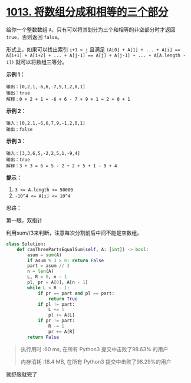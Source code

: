 # [1013. 将数组分成和相等的三个部分](https://leetcode-cn.com/problems/partition-array-into-three-parts-with-equal-sum/)

给你一个整数数组 `A`，只有可以将其划分为三个和相等的非空部分时才返回 `true`，否则返回 `false`。

形式上，如果可以找出索引 `i+1 < j` 且满足 `(A[0] + A[1] + ... + A[i] == A[i+1] + A[i+2] + ... + A[j-1] == A[j] + A[j-1] + ... + A[A.length - 1])` 就可以将数组三等分。

 

**示例 1：**

```
输出：[0,2,1,-6,6,-7,9,1,2,0,1]
输出：true
解释：0 + 2 + 1 = -6 + 6 - 7 + 9 + 1 = 2 + 0 + 1
```

**示例 2：**

```
输入：[0,2,1,-6,6,7,9,-1,2,0,1]
输出：false
```

**示例 3：**

```
输入：[3,3,6,5,-2,2,5,1,-9,4]
输出：true
解释：3 + 3 = 6 = 5 - 2 + 2 + 5 + 1 - 9 + 4
```

 

**提示：**

1. `3 <= A.length <= 50000`
2. `-10^4 <= A[i] <= 10^4`

思路：

第一眼，双指针

利用sum//3来判断，注意每次分割前后中间不能是空数组。

```python
class Solution:
    def canThreePartsEqualSum(self, A: [int]) -> bool:
        asum = sum(A)
        if asum % 3 > 0: return False
        part = asum // 3
        n = len(A)
        L, R = 0, n - 1
        pl, pr = A[0], A[n - 1]
        while L < R - 1:
            if pr == part and pl == part:
                return True
            if pl != part:
                L += 1
                pl += A[L]
            if pr != part:
                R -= 1
                pr += A[R]
        return False
```

> 执行用时 :60 ms, 在所有 Python3 提交中击败了98.63% 的用户
>
> 内存消耗 :18.4 MB, 在所有 Python3 提交中击败了98.29%的用户

就舒服就完了
